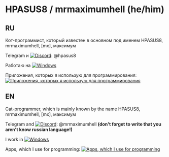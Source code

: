 # HPASUS8 / mrmaximumhell (he/him)
## RU
Кот-программист, который известен в основном под именем HPASUS8, mrmaximumhell, [mx], максимум

Telegram и [![Discord](https://skillicons.dev/icons?i=discord&theme=dark)](): @hpasus8

Работаю на [![Windows](https://skillicons.dev/icons?i=windows&theme=dark)]()

Приложения, которых я использую для программирования: [![Приложения, которых я использую для программирования](https://skillicons.dev/icons?i=py,vscode,github&theme=dark)]()
## EN
Cat-programmer, which is mainly known by the name HPASUS8, mrmaximumhell, [mx], максимум

Telegram and [![Discord](https://skillicons.dev/icons?i=discord&theme=dark)](): @mrmaximumhell **(don't forget to write that you aren't know russian language!)**

I work in [![Windows](https://skillicons.dev/icons?i=windows&theme=dark)]()

Apps, which I use for programming: [![Apps, which I use for programming](https://skillicons.dev/icons?i=py,vscode,github&theme=dark)]()
